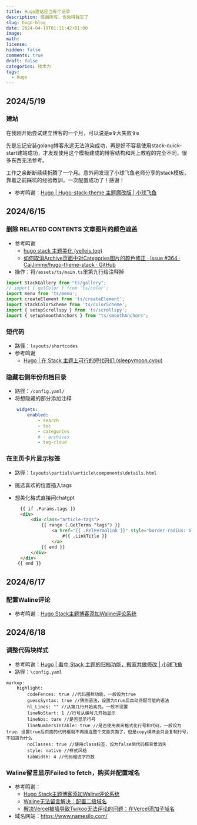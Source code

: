 ```yaml
---
title: Hugo建站应当有个记录
description: 感谢所有，也免得我忘了
slug: hugo-blog
date: 2024-04-19T01:11:42+01:00
image: 
math: 
license: 
hidden: false
comments: true
draft: false
categories: 技术力
tags:
  - Hugo
---
```

## 2024/5/19
### 建站

在我刚开始尝试建立博客的一个月，可以说是ʚ✞大失败✞ɞ

先是忘记安装golang博客永远无法渲染成功，再是好不容易使用stack-quick-start建站成功，才发现使用这个模板建成的博客结构和网上教程的完全不同，很多东西无法参考。

工作之余断断续续折腾了一个月。意外间发现了小球飞鱼老师分享的stack模板，靠着之前踩坑的经验教训，一次配置成功了！感谢！

- 参考鸣谢：[Hugo | Hugo-stack-theme 主题魔改版 | 小球飞鱼](https://mantyke.icu/posts/2022/stack-theme-mod/)

## 2024/6/15
### 删除 RELATED CONTENTS 文章图片的颜色遮盖

- 参考鸣谢
  - [hugo stack 主题美化 (yelleis.top)](https://yelleis.top/p/61fdb627/) 
  - [如何取消Archive页面中对Categories图片的颜色修正 · Issue #364 · CaiJimmy/hugo-theme-stack · GitHub](https://github.com/CaiJimmy/hugo-theme-stack/issues/364)
- 操作：将`/assets/ts/main.ts`里第九行给注释掉
  
```ts
import StackGallery from "ts/gallery";
// import { getColor } from 'ts/color';
import menu from 'ts/menu';
import createElement from 'ts/createElement';
import StackColorScheme from 'ts/colorScheme';
import { setupScrollspy } from 'ts/scrollspy';
import { setupSmoothAnchors } from "ts/smoothAnchors";
```

### 短代码

- 路径：`layouts/shortcodes`
- 参考鸣谢
  - [Hugo | 在 Stack 主题上可行的短代码们 (sleepymoon.cyou)](https://www.sleepymoon.cyou/2023/hugo-shortcodes/#%E6%91%98%E5%BD%95%E5%BC%95%E7%94%A8)

### 隐藏右侧年份归档目录
- 路径：`/config.yaml/`
- 将想隐藏的部分添加注释
  
```yaml
    widgets:
        enabled:
            - search
            - toc
            - categories
            # - archives
            - tag-cloud
```

### 在主页卡片显示标签
- 路径：`layouts\partials\article\components\details.html`
- 挑选喜欢的位置插入tags
- 想美化格式直接问chatgpt
  
  ```html
    {{ if .Params.tags }}
    <div>
        <div class="article-tags">
            {{ range (.GetTerms "tags") }}
                <a href="{{ .RelPermalink }}" style="border-radius: 50px;padding: 2px 8px; display: inline-block;margin-right: 5px; margin-bottom: 5px; border: 1px solid;">
                    #{{ .LinkTitle }}
                </a>
            {{ end }}
        </div>
    </div>
   {{ end }}
  ```

## 2024/6/17

### 配置Waline评论
- 参考鸣谢：[Hugo Stack主题博客添加Waline评论系统](https://limuran.top/p/hugo-stack%E4%B8%BB%E9%A2%98%E5%8D%9A%E5%AE%A2%E6%B7%BB%E5%8A%A0waline%E8%AF%84%E8%AE%BA%E7%B3%BB%E7%BB%9F/)

## 2024/6/18

### 调整代码块样式
- 参考鸣谢：[Hugo | 看中 Stack 主题的归档功能，搬家并做修改 | 小球飞鱼](https://mantyke.icu/posts/2021/f9f0ec87/#%E8%B0%83%E6%95%B4%E4%BB%A3%E7%A0%81%E5%9D%97%E6%A0%B7%E5%BC%8F)
- 路径：`\config.yaml`

```
markup:
	highlight:
		codeFences: true //代码围栏功能，一般设为true
		guessSyntax: true //猜测语法，设置为true后自动匹配可能的语法
		hl_Lines: "" //从第几行开始高亮，一般不设置
		lineNoStart: 1 //行号从编号几开始显示
		lineNos: ture //是否显示行号
		lineNumbersInTable: true //是否使用表来格式化行号和代码，一般设为true，设置true后页面的代码框就不再接连整个文章页面了，但是copy模块会只会复制行号，不知道为什么
		noClasses: true //使用class标签，设为false后代码框背景消失
		style: native //样式风格
		tabWidth: 4 //代码缩进字符数
```

### Waline留言显示Failed to fetch，购买并配置域名

- 参考鸣谢：
  - [Hugo Stack主题博客添加Waline评论系统](https://limuran.top/p/hugo-stack%E4%B8%BB%E9%A2%98%E5%8D%9A%E5%AE%A2%E6%B7%BB%E5%8A%A0waline%E8%AF%84%E8%AE%BA%E7%B3%BB%E7%BB%9F/)
  - [Waline无法留言解决：配置二级域名](https://www.catelyn.one/p/waline%E6%97%A0%E6%B3%95%E7%95%99%E8%A8%80%E8%A7%A3%E5%86%B3%E9%85%8D%E7%BD%AE%E4%BA%8C%E7%BA%A7%E5%9F%9F%E5%90%8D/)
  - [解决Vercel被墙导致Twikoo无法评论的问题：在Vercel添加子域名](https://thirdshire.com/vercel-custom-subdomain/)
- 域名网站：https://www.namesilo.com/